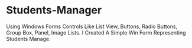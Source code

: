 # Students-Manager
Using Windows Forms Controls Like List View, Buttons, Radio Buttons, Group Box, Panel, Image Lists. I Created A Simple Win Form Representing Students Manage.
